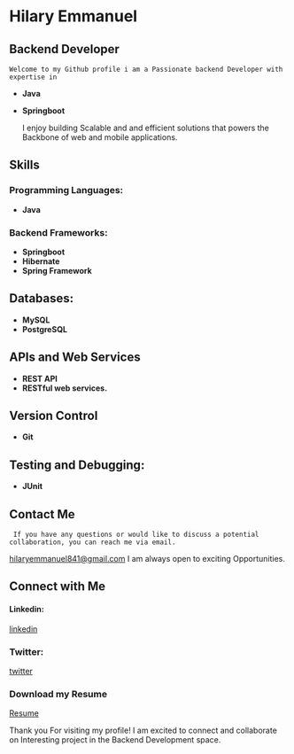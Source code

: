 #  Hilary Emmanuel

##  Backend Developer
    Welcome to my Github profile i am a Passionate backend Developer with expertise in 
   - **Java**
   - **Springboot**


     I enjoy building Scalable and and efficient solutions that powers the Backbone of web  and mobile applications.
     
     
##   Skills
###  Programming Languages:
-    **Java**

###  Backend Frameworks:
-    **Springboot**
-    **Hibernate**
-    **Spring Framework**

##   Databases:
-    **MySQL**
-    **PostgreSQL**

##   APIs and Web Services
-    **REST API**
-    **RESTful web services.**

##  Version Control
-   **Git**

##  Testing and Debugging:
-   **JUnit**

##   Contact Me
     If you have any questions or would like to discuss a potential collaboration, you can reach me via email.
   hilaryemmanuel841@gmail.com
     I am always open to exciting Opportunities.

##  Connect with Me
#### Linkedin:
[linkedin](https://www.linkedin.com/in/hilary-emmanuel-080044240)

### Twitter:
[twitter](https://twitter.com/HilaryEmmanue15)

### Download my Resume
[Resume](https://github.com/2005Emmanuel/Resume/blob/main/Resume-Hilary-Emmanuel.pdf)


Thank you For visiting my profile! I am excited to connect and collaborate on Interesting project in the Backend Development space.
